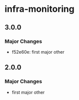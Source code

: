 # infra-monitoring

## 3.0.0

### Major Changes

- f52e60e: first major other

## 2.0.0

### Major Changes

- first major other
